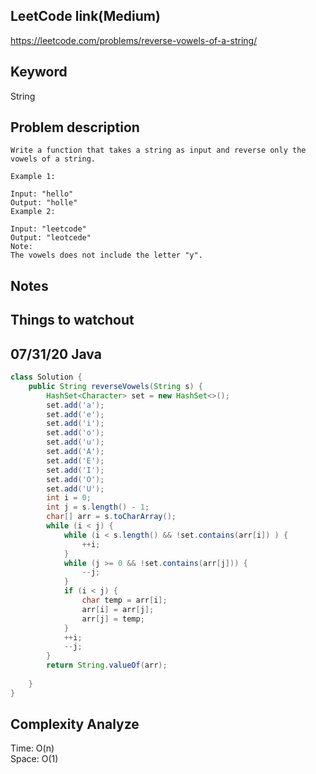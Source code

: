## LeetCode link(Medium)
https://leetcode.com/problems/reverse-vowels-of-a-string/

## Keyword
String

## Problem description
```
Write a function that takes a string as input and reverse only the vowels of a string.

Example 1:

Input: "hello"
Output: "holle"
Example 2:

Input: "leetcode"
Output: "leotcede"
Note:
The vowels does not include the letter "y".
```



## Notes


## Things to watchout

## 07/31/20 Java

```java
class Solution {
    public String reverseVowels(String s) {
        HashSet<Character> set = new HashSet<>();
        set.add('a');
        set.add('e');
        set.add('i');
        set.add('o');
        set.add('u');
        set.add('A');
        set.add('E');
        set.add('I');
        set.add('O');
        set.add('U');
        int i = 0;
        int j = s.length() - 1;
        char[] arr = s.toCharArray();
        while (i < j) {
            while (i < s.length() && !set.contains(arr[i]) ) {
                ++i;
            }
            while (j >= 0 && !set.contains(arr[j])) {
                --j;
            }
            if (i < j) {
                char temp = arr[i];
                arr[i] = arr[j];
                arr[j] = temp;
            }
            ++i;
            --j;
        }
        return String.valueOf(arr);
        
    }
}

```
## Complexity Analyze
Time: O(n)       \
Space: O(1)